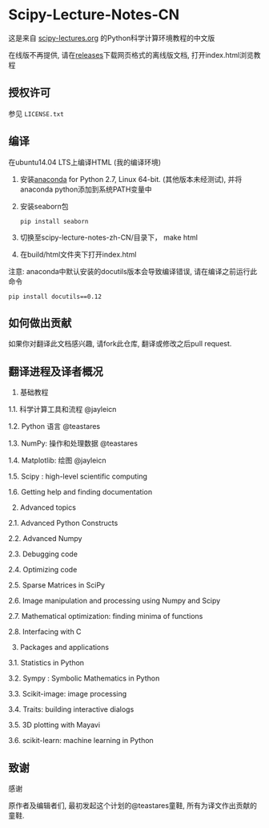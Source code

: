 Scipy-Lecture-Notes-CN
===================

这是来自 [scipy-lectures.org](http://scipy-lectures.org) 的Python科学计算环境教程的中文版

在线版不再提供, 请在[releases](https://github.com/jayleicn/scipy-lecture-notes-zh-CN/releases)下载网页格式的离线版文档, 打开index.html浏览教程

授权许可
-------------------------

参见 ``LICENSE.txt`` 


编译 
--------------------------

在ubuntu14.04 LTS上编译HTML (我的编译环境)

1. 安装[anaconda](https://www.continuum.io/downloads) for Python 2.7, Linux 64-bit. (其他版本未经测试), 并将anaconda python添加到系统PATH变量中

2. 安装seaborn包

   ```
   pip install seaborn
   ```

3. 切换至scipy-lecture-notes-zh-CN/目录下， make html

4. 在build/html文件夹下打开index.html


注意: anaconda中默认安装的docutils版本会导致编译错误, 请在编译之前运行此命令

```
pip install docutils==0.12
```

如何做出贡献
---------------------------------------

如果你对翻译此文档感兴趣, 请fork此仓库, 翻译或修改之后pull request. 


翻译进程及译者概况
---------------------------------------

1. 基础教程

1.1. 科学计算工具和流程  @jayleicn

1.2. Python 语言  @teastares

1.3. NumPy: 操作和处理数据  @teastares

1.4. Matplotlib: 绘图 @jayleicn

1.5. Scipy : high-level scientific computing

1.6. Getting help and finding documentation

2. Advanced topics

2.1. Advanced Python Constructs

2.2. Advanced Numpy

2.3. Debugging code

2.4. Optimizing code

2.5. Sparse Matrices in SciPy

2.6. Image manipulation and processing using Numpy and Scipy

2.7. Mathematical optimization: finding minima of functions

2.8. Interfacing with C

3. Packages and applications

3.1. Statistics in Python

3.2. Sympy : Symbolic Mathematics in Python

3.3. Scikit-image: image processing

3.4. Traits: building interactive dialogs

3.5. 3D plotting with Mayavi

3.6. scikit-learn: machine learning in Python




致谢
--------------------------

感谢

原作者及编辑者们,
最初发起这个计划的@teastares童鞋,
所有为译文作出贡献的童鞋.

